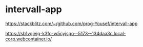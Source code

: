 # intervall-app

https://stackblitz.com/~/github.com/prog-Yousef/intervall-app




https://sb1vgiejg-k3fo-w5cyjsgo--5173--134daa3c.local-corp.webcontainer.io/
